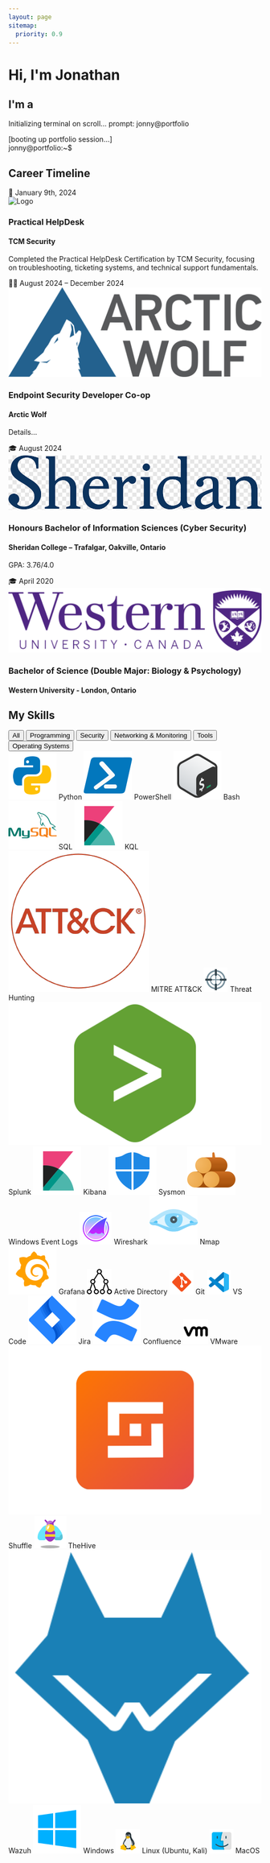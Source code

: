 ```yaml
---
layout: page
sitemap:
  priority: 0.9
---
```


<div class="intro">
  <h1>Hi, I'm Jonathan</h1>
  <h2>I'm a <span id="typed"></span></h2>
  <p class="intro-subtext">Initializing terminal on scroll... prompt: jonny@portfolio</p>
  <a href="#timeline" class="scroll-cue">
    <div class="arrow-down"></div>
  </a>
</div>

<div class="terminal-box">
  <div class="terminal-header">
    <div class="dot red"></div>
    <div class="dot yellow"></div>
    <div class="dot green"></div>
  </div>

  <div class="terminal-content" id="terminal-content">
    <div class="boot-line">[booting up portfolio session...]</div>
    <div><span class="prompt">jonny@portfolio</span>:~$ <span id="line1"></span></div>
  </div>
</div>

<h2 class="section-title">Career Timeline</h2>
<!-- Start of timeline -->
<!-- Practical HelpDesk Certification -->
<div class="main-timeline" id="timeline">
  <div class="timeline-block">
    <span class="timeline-date">📜 January 9th, 2024</span>
    <div class="timeline-marker certification"></div>
    <div class="timeline-content">
      <img src="assets/img/cert-logo.png" class="timeline-logo" alt="Logo">
      <h3>Practical HelpDesk</h3>
      <h4>TCM Security</h4>
      <p class="timeline-description">Completed the Practical HelpDesk Certification by TCM Security, focusing on troubleshooting, ticketing systems, and technical support fundamentals.</p>
    </div>
  </div>
  <!-- Arctic Wolf -->
  <div class="timeline-block">
    <span class="timeline-date">🧑‍💻 August 2024 – December 2024</span>
    <div class="timeline-marker experience"></div>
    <div class="timeline-content">
      <img src="assets\img\aw-logo.png" class="timeline-logo" alt="Arctic Wolf Logo">
      <h3>Endpoint Security Developer Co-op</h3>
      <h4>Arctic Wolf</h4>
      <p>Details...</p>
    </div>
  </div>
  
  <!-- Sheridan College -->
  <div class="timeline-block">
    <span class="timeline-date">🎓 August 2024</span>
    <div class="timeline-marker education"></div>
    <div class="timeline-content">
      <img src="assets\img\sheridan-logo.png" class="timeline-logo" alt="Sheridan College Logo">
      <h3>Honours Bachelor of Information Sciences (Cyber Security)</h3>
      <h4>Sheridan College – Trafalgar, Oakville, Ontario</h4>
      <p>GPA: 3.76/4.0</p>
    </div>
  </div>
  <!-- Western University -->
  <div class="timeline-block">
    <span class="timeline-date">🎓 April 2020</span>
    <div class="timeline-marker education"></div>
    <div class="timeline-content">
      <img src="assets\img\western-university-logo.png" class="timeline-logo" alt="Western University Logo">
      <h3>Bachelor of Science (Double Major: Biology & Psychology)</h3>
      <h4>Western University - London, Ontario</h4>
    </div>
  </div>
</div>
  <!-- End of timeline -->

<!-- Skills Section (Filterable Tags) -->
<section class="skills-section" id="skills">
  <h2 class="section-title">My Skills</h2>

  <!-- Filter buttons -->
  <div class="filter-buttons">
    <button class="filter-btn active" data-filter="all">All</button>
    <button class="filter-btn" data-filter="programming">Programming</button>
    <button class="filter-btn" data-filter="security">Security</button>
    <button class="filter-btn" data-filter="network">Networking & Monitoring</button>
    <button class="filter-btn" data-filter="tools">Tools</button>
    <button class="filter-btn" data-filter="os">Operating Systems</button>
  </div>

  <!-- Skills tag grid -->
  <div class="skills-tags">
  <!-- Programming -->
  <span class="tag" data-category="programming">
    <img src="assets/img/skills-icons/icons8-python.svg" alt="Python icon" class="tag-icon">
    Python
  </span>
  <span class="tag" data-category="programming">
    <img src="assets/img/skills-icons/icons8-powershell.svg" alt="PowerShell icon" class="tag-icon">
    PowerShell
  </span>
  <span class="tag" data-category="programming">
    <img src="assets/img/skills-icons/icons8-bash.svg" alt="Bash icon" class="tag-icon">
    Bash
  </span>
  <span class="tag" data-category="programming">
    <img src="assets\img\skills-icons\icons8-mysql.svg" alt="SQL icon" class="tag-icon">
    SQL
  </span>
  <span class="tag" data-category="programming">
    <img src="assets\img\skills-icons\icons8-kibana.svg" alt="KQL icon" class="tag-icon">
    KQL
  </span>

  <!-- Security -->
  <span class="tag" data-category="security">
    <img src="assets\img\skills-icons\mitre.png" alt="MITRE icon" class="tag-icon">
    MITRE ATT&CK
  </span>
  <span class="tag" data-category="security">
    <img src="assets\img\skills-icons\icons8-sniper-scope-48.png" alt="Threat Hunting icon" class="tag-icon">
    Threat Hunting
  </span>
  <span class="tag" data-category="security">
    <img src="assets\img\skills-icons\splunk.png" alt="Splunk icon" class="tag-icon">
    Splunk
  </span>
  <span class="tag" data-category="security">
    <img src="assets/img/skills-icons/icons8-kibana.svg" alt="Kibana icon" class="tag-icon">
    Kibana
  </span>
  <span class="tag" data-category="security">
    <img src="assets\img\skills-icons\icons8-windows-defender.svg" alt="Sysmon icon" class="tag-icon">
    Sysmon
  </span>
  <span class="tag" data-category="security">
    <img src="assets\img\skills-icons\icons8-logs-96.png" alt="Sysmon icon" class="tag-icon">
    Windows Event Logs
  </span>

  <!-- Network -->
  <span class="tag" data-category="network">
    <img src="assets\img\skills-icons\icons8-wireshark-64.png" alt="Wireshark icon" class="tag-icon">
    Wireshark
  </span>
  <span class="tag" data-category="network">
    <img src="assets\img\skills-icons\icons8-nmap.svg" alt="Nmap icon" class="tag-icon">
    Nmap
  </span>
  <span class="tag" data-category="network">
    <img src="assets\img\skills-icons\icons8-grafana.svg" alt="Grafana icon" class="tag-icon">
    Grafana
  </span>
  <span class="tag" data-category="network">
    <img src="assets\img\skills-icons\icons8-active-directory-50.png" alt="AD icon" class="tag-icon">
    Active Directory
  </span>

  <!-- Tools -->
  <span class="tag" data-category="tools">
    <img src="assets\img\skills-icons\icons8-git-48.png" alt="Git icon" class="tag-icon">
    Git
  </span>
  <span class="tag" data-category="tools">
    <img src="assets\img\skills-icons\icons8-vs-code-48.png" alt="VS Code icon" class="tag-icon">
    VS Code
  </span>
  <span class="tag" data-category="tools">
    <img src="assets\img\skills-icons\icons8-jira.svg" alt="Jira icon" class="tag-icon">
    Jira
  </span>
  <span class="tag" data-category="tools">
    <img src="assets\img\skills-icons\icons8-confluence.svg" alt="Confluence icon" class="tag-icon">
    Confluence
  </span>
  <span class="tag" data-category="tools">
  <img src="assets\img\skills-icons\icons8-vmware-50.png" alt="VMware icon" class="tag-icon">
    VMware
  </span>
  <span class="tag" data-category="tools">
    <img src="assets\img\skills-icons\shuffle.png" alt="Shuffle icon" class="tag-icon">
    Shuffle
  </span>
  <span class="tag" data-category="tools">
    <img src="assets\img\skills-icons\icons8-bee-64.png" alt="TheHive icon" class="tag-icon">
    TheHive
  </span>
  <span class="tag" data-category="tools">
    <img src="assets\img\skills-icons\wazuh.png" alt="Wazuh icon" class="tag-icon">
    Wazuh
  </span>

  <!-- OS -->
  <span class="tag" data-category="os">
    <img src="assets\img\skills-icons\icons8-windows.svg" alt="Windows icon" class="tag-icon">
    Windows
  </span>
  <span class="tag" data-category="os">
    <img src="assets\img\skills-icons\icons8-linux-48.png" alt="Linux icon" class="tag-icon">
    Linux (Ubuntu, Kali)
  </span>
  <span class="tag" data-category="os">
    <img src="assets\img\skills-icons\icons8-mac-48.png" alt="MacOS icon" class="tag-icon">
    MacOS
  </span>
</div>

<!-- End of Skills Section -->
